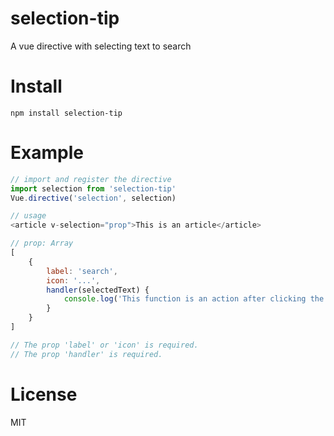 # selection-tip
A vue directive with selecting text to search

# Install

```
npm install selection-tip
```

# Example

```javascript
// import and register the directive
import selection from 'selection-tip'
Vue.directive('selection', selection)

// usage
<article v-selection="prop">This is an article</article>

// prop: Array
[
    {
        label: 'search',
        icon: '...',
        handler(selectedText) {
            console.log('This function is an action after clicking the popover item')
        }
    }
]

// The prop 'label' or 'icon' is required.
// The prop 'handler' is required.
```

# License
MIT